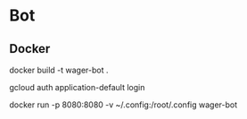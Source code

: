 # Bot 


## Docker 

docker build -t wager-bot .

gcloud auth application-default login

docker run -p 8080:8080 -v ~/.config:/root/.config wager-bot